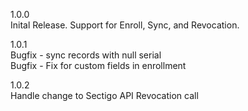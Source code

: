 1.0.0  
Inital Release.  Support for Enroll, Sync, and Revocation. 

1.0.1  
Bugfix - sync records with null serial    
Bugfix - Fix for custom fields in enrollment  

1.0.2  
Handle change to Sectigo API Revocation call  
